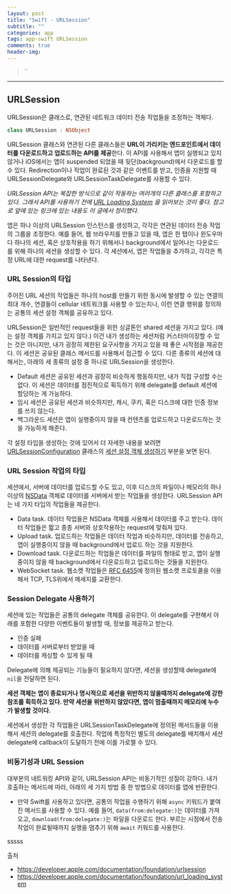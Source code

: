 ```yaml
---  
layout: post  
title: "Swift - URLSession"  
subtitle: ""  
categories: app
tags: app-swift URLSession
comments: true  
header-img: 
---  
```

  
> ``  

---

## URLSession

URLSession은 클래스로, 연관된 네트워크 데이터 전송 작업들을 조정하는 객체다.

```swift
class URLSession : NSObject
```

URLSession 클래스와 연관된 다른 클래스들은 **URL이 가리키는 엔드포인트에서 데이터를 다운로드하고 업로드하는 API를 제공**한다. 이 API를 사용해서
앱이 실행되고 있지 않거나 iOS에서는 앱이 suspended 되었을 때 뒷단(background)에서 다운로드를 할 수 있다. Redirection이나 작업이 완료된 것과 같은
이벤트를 받고, 인증을 지원할 때 URLSessionDelegate와 URLSessionTaskDelegate를 사용할 수 있다.

*URLSession API는 복잡한 방식으로 같이 작동하는 여러개의 다른 클래스를 포함하고 있다. 그래서 API를 사용하기 전에 [URL Loading System](https://developer.apple.com/documentation/foundation/url_loading_system)
을 읽어보는 것이 좋다. 참고로 앞에 있는 링크에 있는 내용도 이 글에서 정리했다.*

앱은 하나 이상의 URLSession 인스턴스를 생성하고, 각각은 연관된 데이터 전송 작업의 그룹을 조정한다. 예를 들어, 웹 브라우저를 만들고 있을 때, 앱은 한 탭이나 윈도우마다
하나의 세션, 혹은 상호작용을 하기 위해서나 background에서 일어나는 다운로드를 위해 하나의 세션을 생성할 수 있다. 각 세션에서, 앱은 작업들을 추가하고,
각각은 특정 URL에 대한 request를 나타낸다.

### URL Session의 타입

주어진 URL 세션의 작업들은 하나의 host를 만들기 위한 동시에 발생할 수 있는 연결의 최대 개수, 연결들이 cellular 네트워크를 사용할 수 있는지나, 이런 
연결 행위를 정의하는 공통의 세션 설정 객체를 공유하고 있다. 

URLSession은 일반적인 request들을 위한 싱글톤인 shared 세션을 가지고 있다. (얘는 설정 객체를 가지고 있지 않다.) 이건 내가 생성하는 세션처럼
커스터마이징할 수 있는 것은 아니지만, 내가 굉장히 제한된 요구사항을 가지고 있을 때 좋은 시작점을 제공한다. 이 세션은 공유된 클래스 메서드를 사용해서 접근할 수 있다.
다른 종류의 세션에 대해서는, 아래의 세 종류의 설정 중 하나로 URLSession을 생성한다.

* Default 세션은 공유된 세션과 굉장히 비슷하게 행동하지만, 내가 직접 구성할 수는 없다. 이 세션은 데이터를 점진적으로 획득하기 위해 delegate를 default 세션에 할당하는 게 가능하다.
* 임시 세션은 공유된 세션과 비슷하지만, 캐시, 쿠키, 혹은 디스크에 대한 인증 정보를 쓰지 않는다.
* 백그라운드 세션은 앱이 실행중이지 않을 때 컨텐츠를 업로드하고 다운로드하는 것을 가능하게 해준다.

각 설정 타입을 생성하는 것에 있어서 더 자세한 내용을 보려면 [URLSessionConfiguration](https://developer.apple.com/documentation/foundation/urlsessionconfiguration) 클래스의 
[세션 설정 객체 생성하기](https://developer.apple.com/documentation/foundation/urlsessionconfiguration#1660412) 부분을 보면 된다.

### URL Session 작업의 타입

세션에서, 서버에 데이터를 업로드할 수도 있고, 이후 디스크의 파일이나 메모리의 하나 이상의 [NSData](https://developer.apple.com/documentation/foundation/nsdata) 객체로 데이터를 서버에서 받는 작업들을 생성한다.
URLSession API는 네 가지 타입의 작업들을 제공한다.

* Data task. 데이터 작업들은 NSData 객체를 사용해서 데이터를 주고 받는다. 데이터 작업들은 짧고 종종 서버와 상호작용하는 request에 맞춰져 있다.
* Upload task. 업로드하는 작업들은 데이터 작업과 비슷하지만, 데이터를 전송하고, 앱이 실행중이지 않을 때 background에서 업로드 하는 것을 지원한다.
* Download task. 다운로드하는 작업들은 데이터를 파일의 형태로 받고, 앱이 실행중이지 않을 때 background에서 다운로드하고 업로드하는 것들을 지원한다.
* WebSocket task. 웹소켓 작업들은 [RFC 6455](https://datatracker.ietf.org/doc/html/rfc6455)에 정의된 웹소켓 프로토콜을 이용해서 TCP, TLS위에서 메세지를 교환한다.

### Session Delegate 사용하기

세션에 있는 작업들은 공통의 delegate 객체를 공유한다. 이 delegate를 구현해서 아래를 포함한 다양한 이벤트들이 발생할 때, 정보를 제공하고 받는다.

* 인증 실패
* 데이터를 서버로부터 받았을 때
* 데이터를 캐싱할 수 있게 될 때

Delegate에 의해 제공되는 기능들이 필요하지 않다면, 세션을 생성할때 delegate에 `nil`을 전달하면 된다.

**세션 객체는 앱이 종료되거나 명시적으로 세션을 위반하지 않을때까지 delegate에 강한 참조를 획득하고 있다. 만약 세션을 위반하지 않았다면, 앱이 멈출때까지 메모리에 누수가 발생할 것이다.**

세션에서 생성한 각 작업들은 URLSessionTaskDelegate에 정의된 메서드들을 이용해서 세션의 delegate를 호출한다. 작업에 특정적인 별도의 delegate를 
배치해서 세션 delegate에 callback이 도달하기 전에 이를 가로챌 수 있다.

### 비동기성과 URL Session

대부분의 네트워킹 API와 같이, URLSession API는 비동기적인 성질이 강하다. 내가 호출하는 메서드에 따라, 아래의 세 가지 방법 중 한 방법으로 데이터를 앱에 반환한다.

* 만약 Swift를 사용하고 있다면, 공통의 작업을 수행하기 위해 `async` 키워드가 붙여진 메서드를 사용할 수 있다. 예를 들어, `data(from:delegate:)`는 데이터를 가져오고, `download(from:delegate:)`는 파일을 다운로드 한다. 부르는 시점에서 전송작업이 완료될때까지 실행을 멈추기 위해 `await` 키워드를 사용한다.

sssss

출처

* https://developer.apple.com/documentation/foundation/urlsession
* https://developer.apple.com/documentation/foundation/url_loading_system
